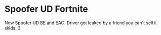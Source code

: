 # Spoofer UD Fortnite
New Spoofer UD BE and EAC. Driver got leaked by a friend you can't sell it skids :3

















